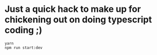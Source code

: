 # Just a quick hack to make up for chickening out on doing typescript coding ;)

```
yarn
npm run start:dev
```
